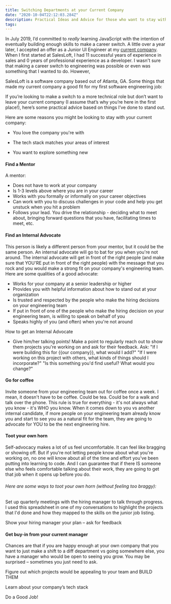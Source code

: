 ```yaml
---
title: Switching Departments at your Current Company
date: "2020-10-04T22:12:03.284Z"
description: Practical Ideas and Advice for those who want to stay with their current employer, but want to switch from a different department or team.
tags:
---
```


In July 2019, I’d committed to *really* learning JavaScript with the intention of eventually building enough skills to make a career switch.  A little over a year later, I accepted an offer as a Junior UI Engineer at my [current company](https://www.salesloft.com).  When I first started at SalesLoft, I had 11 successful years of experience in sales and 0 years of professional experience as a developer.  I wasn't sure that making a career switch to engineering was possible or even was something that I wanted to do.
However, 

SalesLoft is a software company based out of Atlanta, GA.  Some things that made my current company a good fit for my first software engineering job:

If you’re looking to make a switch to a more technical role but don’t want to leave your current company (I assume that’s why you’re here in the first place!), here’s some practical advice based on things I’ve done to stand out.


Here are some reasons you might be looking to stay with your current company:

-  You love the company you're with

-  The tech stack matches your areas of interest

-  You want to explore something new


#### Find a Mentor

A mentor:
- Does not have to work at your company
- Is 1-3 levels above where you are in your career
- Works with you formally or informally on your career objectives
- Can work with you to discuss challenges in your code and help you get unstuck when you hit a problem
- Follows your lead.  You drive the relationship - deciding what to meet about, bringing forward questions that you have, facilitating times to meet, etc.


#### Find an Internal Advocate
This person is likely a different person from your mentor, but it could be the same person.  An internal advocate will go to bat for you when you're not around.  The internal advocate will get in front of the right people (and make sure that YOU'RE put in front of the right people) with the message that you rock and you would make a strong fit on your company's engineering team.  Here are some qualities of a good advocate:
- Works for your company at a senior leadership or higher
- Provides you with helpful information about how to stand out at your organization
- Is trusted and respected by the people who make the hiring decisions on your engineering team
- If put in front of one of the people who make the hiring decision on your engineering team, is willing to speak on behalf of you
- Speaks highly of you (and often) when you're not around

How to get an Internal Advocate
- Give him/her talking points! Make a point to regularly reach out to show them projects you're working on and ask for their feedback.  Ask: "If I were building this for {{our company}}, what would I add?" "If I were working on this project with others, what kinds of things should I incorporate?" "Is this something you'd find useful? What would you change?"


#### Go for coffee
Invite someone from your engineering team out for coffee once a week.  I mean, it doesn't have to be coffee.  Could be tea.  Could be for a walk and talk over the phone.  This rule is true for everything - it's not always what you know - it's WHO you know.  When it comes down to you vs another internal candidate, if more people on your engineering team already know you and start to see you as a natural fit for the team, they are going to advocate for YOU to be the next engineering hire.

#### Toot your own horn
Self-advocacy makes a lot of us feel uncomfortable.  It can feel like bragging or showing off.  But if you're not letting people know about what you're working on, no one will know about all of the time and effort you've been putting into learning to code.  And I can guarantee that if there IS someone else who feels comfortable talking about their work, they are going to get that job when it opens up before you do.

###### Here are some ways to toot your own horn (without feeling too braggy):
Set up quarterly meetings with the hiring manager to talk through progress.  I used this spreadsheet in one of my conversations to highlight the projects that I'd done and how they mapped to the skills on the junior job listing.

Show your hiring manager your plan – ask for feedback

#### Get buy-in from your current manager
Chances are that if you are happy enough at your own company that you want to just make a shift to a diff department vs going somewhere else, you have a manager who would be open to seeing you grow.  You may be surprised – sometimes you just need to ask.

Figure out which projects would be appealing to your team and BUILD THEM

Learn about your company’s tech stack

Do a Good Job!

